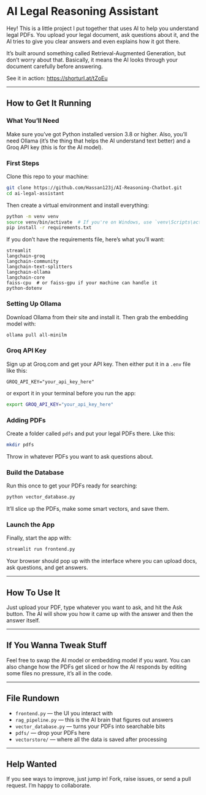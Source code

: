 # AI Legal Reasoning Assistant

Hey! This is a little project I put together that uses AI to help you understand legal PDFs. You upload your legal document, ask questions about it, and the AI tries to give you clear answers and even explains how it got there.

It’s built around something called Retrieval-Augmented Generation, but don’t worry about that. Basically, it means the AI looks through your document carefully before answering.

See it in action: https://shorturl.at/tZoEu

---

## How to Get It Running

### What You’ll Need

Make sure you’ve got Python installed version 3.8 or higher. Also, you’ll need Ollama (it’s the thing that helps the AI understand text better) and a Groq API key (this is for the AI model).

### First Steps

Clone this repo to your machine:

```bash
git clone https://github.com/Hassan123j/AI-Reasoning-Chatbot.git
cd ai-legal-assistant
```

Then create a virtual environment and install everything:

```bash
python -m venv venv
source venv/bin/activate  # If you're on Windows, use `venv\Scripts\activate`
pip install -r requirements.txt
```

If you don’t have the requirements file, here’s what you’ll want:

```
streamlit
langchain-groq
langchain-community
langchain-text-splitters
langchain-ollama
langchain-core
faiss-cpu  # or faiss-gpu if your machine can handle it
python-dotenv
```

### Setting Up Ollama

Download Ollama from their site and install it. Then grab the embedding model with:

```bash
ollama pull all-minilm
```

### Groq API Key

Sign up at Groq.com and get your API key. Then either put it in a `.env` file like this:

```
GROQ_API_KEY="your_api_key_here"
```

or export it in your terminal before you run the app:

```bash
export GROQ_API_KEY="your_api_key_here"
```

### Adding PDFs

Create a folder called `pdfs` and put your legal PDFs there. Like this:

```bash
mkdir pdfs
```

Throw in whatever PDFs you want to ask questions about.

### Build the Database

Run this once to get your PDFs ready for searching:

```bash
python vector_database.py
```

It’ll slice up the PDFs, make some smart vectors, and save them.

### Launch the App

Finally, start the app with:

```bash
streamlit run frontend.py
```

Your browser should pop up with the interface where you can upload docs, ask questions, and get answers.

---

## How To Use It

Just upload your PDF, type whatever you want to ask, and hit the Ask button. The AI will show you how it came up with the answer and then the answer itself.

---

## If You Wanna Tweak Stuff

Feel free to swap the AI model or embedding model if you want. You can also change how the PDFs get sliced or how the AI responds by editing some files no pressure, it’s all in the code.

---

## File Rundown

* `frontend.py` — the UI you interact with
* `rag_pipeline.py` — this is the AI brain that figures out answers
* `vector_database.py` — turns your PDFs into searchable bits
* `pdfs/` — drop your PDFs here
* `vectorstore/` — where all the data is saved after processing

---

## Help Wanted

If you see ways to improve, just jump in! Fork, raise issues, or send a pull request. I’m happy to collaborate.
